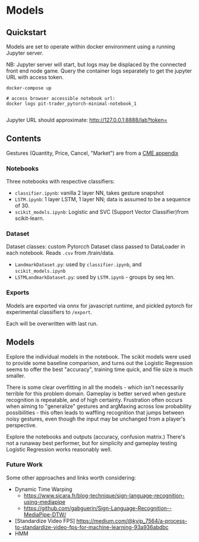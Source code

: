 # Models

## Quickstart

Models are set to operate within docker environment using a running Jupyter
server.

NB: Jupyter server will start, but logs may be displaced by the connected front
end node game. Query the container logs separately to get the jupyter URL with
access token.


```
docker-compose up

# access browser accessible notebook url:
docker logs pit-trader_pytorch-minimal-notebook_1


```

Jupyter URL should approximate: http://127.0.0.1:8888/lab?token=<token>

## Contents

Gestures (Quantity, Price, Cancel, "Market") are from a [CME
appendix](../web/public/commodity-and-futures-handsignals.pdf)

### Notebooks

Three notebooks with respective classifiers:

* `classifier.ipynb`: vanilla 2 layer NN, takes gesture snapshot
* `LSTM.ipynb`: 1 layer LSTM, 1 layer NN; data is assumed to be a sequence of 30.
* `scikit_models.ipynb`: Logistic and SVC (Support Vector Classifier)from
  scikit-learn.

### Dataset

Dataset classes: custom Pytorcch Dataset class passed to DataLoader in each
notebook. Reads `.csv` from /train/data.

* `LandmarkDataset.py`: used by `classifier.ipynb`, and `scikit_models.ipynb`
* `LSTMLandmarkDataset.py`: used by `LSTM.ipynb` - groups by seq len.

### Exports

Models are exported via onnx for javascript runtime, and pickled pytorch for
experimental classifiers to `/export`.

Each will be overwritten with last run.

## Models

Explore the individual models in the notebook. The scikit models were used to
provide some baseline comparison, and turns out the Logistic Regression seems to
offer the best "accuracy", training time quick, and file size is much smaller.

There is some clear overfitting in all the models - which isn't necessarily
terrible for this problem domain. Gameplay is better served when gesture
recognition is repeatable, and of high certainty. Frustration often occurs when
aiming to "generalize" gestures and argMaxing across low probability
possibilities - this often leads to waffling recognition that jumps between
noisy gestures, even though the input may be unchanged from a player's
perspective.

Explore the notebooks and outputs (accuracy, confusion matrix.) There's not a
runaway best performer, but for simplicity and gameplay testing Logistic
Regression works reasonably well.


### Future Work

Some other approaches and links worth considering:


* Dynamic Time Warping
  * https://www.sicara.fr/blog-technique/sign-language-recognition-using-mediapipe
  * https://github.com/gabguerin/Sign-Language-Recognition--MediaPipe-DTW/
* [Standardize Video FPS] https://medium.com/@kyip_7564/a-process-to-standardize-video-fps-for-machine-learning-93a936abdbc
* HMM